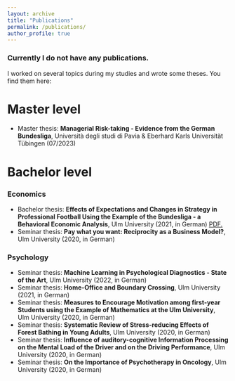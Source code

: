 ```yaml
---
layout: archive
title: "Publications"
permalink: /publications/
author_profile: true
---
```



<!---
{% if author.googlescholar %}
  You can also find my articles on <u><a href="{{author.googlescholar}}">my Google Scholar profile</a>.</u>
{% endif %}

{% include base_path %}

{% for post in site.publications reversed %}
  {% include archive-single.html %}
{% endfor %}
-->

### Currently I do not have any publications. ###

I worked on several topics during my studies and wrote some theses. You find them here:

# Master level #
* Master thesis: **Managerial Risk-taking - Evidence from the German Bundesliga**, Università degli studi di Pavia & Eberhard Karls Universität Tübingen (07/2023)

# Bachelor level #

### Economics ###
* Bachelor thesis: **Effects of Expectations and Changes in Strategy in Professional Football Using the Example of the Bundesliga - a Behavioral Economic Analysis**, Ulm University (2021, in German) <a href="https://github.com/EconLuca/econluca.github.io/blob/0fd00f12e99d032f483d814cdfee7ac7969e56d1/files/Bachelorarbeit_Cermak_neuste%20Fassung.pdf" target="_blank">PDF.</a>
* Seminar thesis: **Pay what you want: Reciprocity as a Business Model?**, Ulm University (2020, in German)


### Psychology ###
* Seminar thesis: **Machine Learning in Psychological Diagnostics - State of the Art**, Ulm University (2022, in German)
* Seminar thesis: **Home-Office and Boundary Crossing**, Ulm University (2021, in German)
* Seminar thesis: **Measures to Encourage Motivation among first-year Students using the Example of Mathematics at the Ulm University**, Ulm University (2020, in German)
* Seminar thesis: **Systematic Review of Stress-reducing Effects of Forest Bathing in Young Adults**, Ulm University (2020, in German)
* Seminar thesis: **Influence of auditory-cognitive Information Processing on the Mental Load of the Driver and on the Driving Performance**, Ulm University (2020, in German) 
* Seminar thesis: **On the Importance of Psychotherapy in Oncology**, Ulm University (2020, in German)
